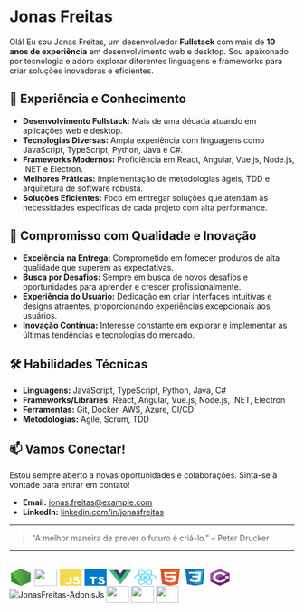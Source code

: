 # Jonas Freitas

Olá! Eu sou Jonas Freitas, um desenvolvedor **Fullstack** com mais de **10 anos de experiência** em desenvolvimento web e desktop. Sou apaixonado por tecnologia e adoro explorar diferentes linguagens e frameworks para criar soluções inovadoras e eficientes.

## 💼 Experiência e Conhecimento

- **Desenvolvimento Fullstack:** Mais de uma década atuando em aplicações web e desktop.
- **Tecnologias Diversas:** Ampla experiência com linguagens como JavaScript, TypeScript, Python, Java e C#.
- **Frameworks Modernos:** Proficiência em React, Angular, Vue.js, Node.js, .NET e Electron.
- **Melhores Práticas:** Implementação de metodologias ágeis, TDD e arquitetura de software robusta.
- **Soluções Eficientes:** Foco em entregar soluções que atendam às necessidades específicas de cada projeto com alta performance.

## 🚀 Compromisso com Qualidade e Inovação

- **Excelência na Entrega:** Comprometido em fornecer produtos de alta qualidade que superem as expectativas.
- **Busca por Desafios:** Sempre em busca de novos desafios e oportunidades para aprender e crescer profissionalmente.
- **Experiência do Usuário:** Dedicação em criar interfaces intuitivas e designs atraentes, proporcionando experiências excepcionais aos usuários.
- **Inovação Contínua:** Interesse constante em explorar e implementar as últimas tendências e tecnologias do mercado.

## 🛠️ Habilidades Técnicas

- **Linguagens:** JavaScript, TypeScript, Python, Java, C#
- **Frameworks/Libraries:** React, Angular, Vue.js, Node.js, .NET, Electron
- **Ferramentas:** Git, Docker, AWS, Azure, CI/CD
- **Metodologias:** Agile, Scrum, TDD

## 📫 Vamos Conectar!

Estou sempre aberto a novas oportunidades e colaborações. Sinta-se à vontade para entrar em contato!

- **Email:** [jonas.freitas@example.com](mailto:contato@jonasfreitas.dev)
- **LinkedIn:** [linkedin.com/in/jonasfreitas](https://linkedin.com/in/jonasfreitas-dev)
---

> "A melhor maneira de prever o futuro é criá-lo." – Peter Drucker



---

<div style="display: inline_block"><br>
  <img align="center" alt="JonasFreitas-Js" height="30" width="40" src="https://raw.githubusercontent.com/devicons/devicon/master/icons/nodejs/nodejs-original.svg"></img>
      <img align="center"  height="30" width="40" src="https://cdn.jsdelivr.net/gh/devicons/devicon/icons/denojs/denojs-original-wordmark.svg" />
  <img align="center" alt="JonasFreitas-Js" height="30" width="40" src="https://raw.githubusercontent.com/devicons/devicon/master/icons/javascript/javascript-plain.svg">
  <img align="center" alt="JonasFreitas-Ts" height="30" width="40" src="https://raw.githubusercontent.com/devicons/devicon/master/icons/typescript/typescript-plain.svg">
  <img align="center" alt="JonasFreitas-React" height="30" width="40" src="https://raw.githubusercontent.com/devicons/devicon/master/icons/vuejs/vuejs-original.svg"></img>
  <img align="center" alt="JonasFreitas-React" height="30" width="40" src="https://raw.githubusercontent.com/devicons/devicon/master/icons/react/react-original.svg">
  <img align="center" alt="JonasFreitas-HTML" height="30" width="40" src="https://raw.githubusercontent.com/devicons/devicon/master/icons/html5/html5-original.svg">
  <img align="center" alt="JonasFreitas-CSS" height="30" width="40" src="https://raw.githubusercontent.com/devicons/devicon/master/icons/css3/css3-original.svg">
  <img align="center" alt="JonasFreitas-Csharp" height="30" width="40" src="https://raw.githubusercontent.com/devicons/devicon/master/icons/csharp/csharp-original.svg">
  <img align="center" alt="JonasFreitas-AdonisJs"  height="30" width="40" src="https://cdn.jsdelivr.net/gh/devicons/devicon/icons/adonisjs/adonisjs-original.svg" />
  <img align="center"  height="30" width="40" src="https://cdn.jsdelivr.net/gh/devicons/devicon/icons/electron/electron-original.svg" /> 
  <img align="center"  height="30" width="40" src="https://cdn.jsdelivr.net/gh/devicons/devicon/icons/mysql/mysql-original-wordmark.svg" />
  <img align="center"  height="30" width="40" src="https://cdn.jsdelivr.net/gh/devicons/devicon/icons/mongodb/mongodb-original-wordmark.svg" />
  </a>
</div>
